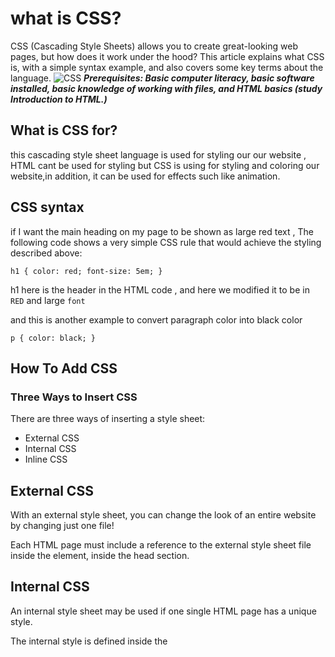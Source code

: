 # what is CSS?
CSS (Cascading Style Sheets) allows you to create great-looking web pages, but how does it work under the hood? This article explains what CSS is, with a simple syntax example, and also covers some key terms about the language.
![CSS](https://www.freetutorialsplus.com/css-tutorial/images/css-illustration.png)
***Prerequisites: Basic computer literacy, basic software installed, basic knowledge of working with files, and HTML basics (study Introduction to HTML.)***

## What is CSS for?
this cascading style sheet language is used for styling our our website , HTML cant be used for styling but CSS is using for styling and coloring our website,in addition, it can be used for effects such like animation.
## CSS syntax
if I want the main heading on my page to be shown as large red text , The following code shows a very simple CSS rule that would achieve the styling described above:

`h1 {
    color: red;
    font-size: 5em;
}`

h1 here is the header in the HTML code , and here we modified it to be in `RED` and large `font`

and this is another example to convert paragraph color into black color

`p {
    color: black;
}
`
## How To Add CSS

### Three Ways to Insert CSS

There are three ways of inserting a style sheet:

* External CSS
* Internal CSS
* Inline CSS

## External CSS
With an external style sheet, you can change the look of an entire website by changing just one file!

Each HTML page must include a reference to the external style sheet file inside the <link> element, inside the head section.

## Internal CSS
An internal style sheet may be used if one single HTML page has a unique style.

The internal style is defined inside the <style> element, inside the head section.

## Inline CSS

this type of CSS is used in HTML code `inline of HTML CODE`

## CSS color Property
Example

Set the text-color for different elements:

`body {
  color: red;
}`

`h1 {
  color: #00ff00;
}`

`p.ex {
  color: rgb(0,0,255);
}
`
## Definition and Usage

The `color` property specifies the color of text.

and here is an example to convert the color of all of the paragraphs in body into light blue color.

`body {color: #92a8d1;}`


